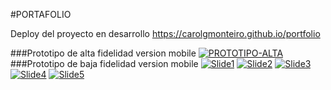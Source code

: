 #PORTAFOLIO

Deploy del proyecto en desarrollo https://carolgmonteiro.github.io/portfolio

###Prototipo de alta fidelidad version mobile
<a href="https://ibb.co/JxYLrsj"><img src="https://i.ibb.co/yhzTgQF/PROTOTIPO-ALTA.png" alt="PROTOTIPO-ALTA" border="0"></a>
###Prototipo de baja fidelidad version mobile
<a href="https://ibb.co/FJkrnXb"><img src="https://i.ibb.co/wCZkY7N/Slide1.png" alt="Slide1" border="0"></a>
<a href="https://ibb.co/98hytJM"><img src="https://i.ibb.co/YRXfZ6r/Slide2.png" alt="Slide2" border="0"></a>
<a href="https://ibb.co/FnvjWQ1"><img src="https://i.ibb.co/d79zcNv/Slide3.png" alt="Slide3" border="0"></a>
<a href="https://ibb.co/RpJzkp4"><img src="https://i.ibb.co/d0HGw0J/Slide4.png" alt="Slide4" border="0"></a>
<a href="https://ibb.co/vYWPMNg"><img src="https://i.ibb.co/rsh6XBT/Slide5.png" alt="Slide5" border="0"></a>

